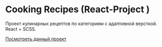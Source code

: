 # Cooking Recipes (React-Project )
Проект кулинарных рецептов по категориям с адаптивной версткой. React + SCSS.

[Посмотреть данный проект](https://Stongwill.github.io/cooking)
